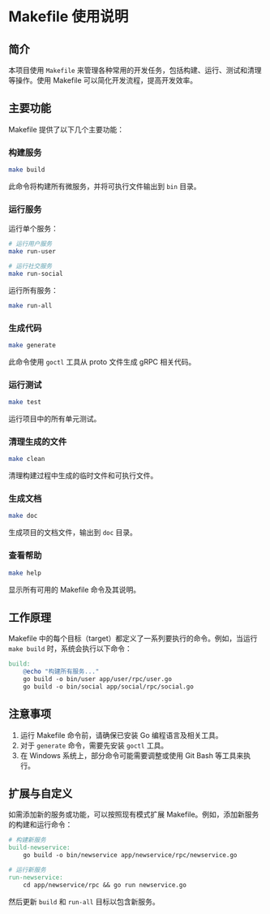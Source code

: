 # Makefile 使用说明

## 简介

本项目使用 `Makefile` 来管理各种常用的开发任务，包括构建、运行、测试和清理等操作。使用 Makefile 可以简化开发流程，提高开发效率。

## 主要功能

Makefile 提供了以下几个主要功能：

### 构建服务

```bash
make build
```
此命令将构建所有微服务，并将可执行文件输出到 `bin` 目录。

### 运行服务

运行单个服务：
```bash
# 运行用户服务
make run-user

# 运行社交服务
make run-social
```

运行所有服务：
```bash
make run-all
```

### 生成代码

```bash
make generate
```
此命令使用 `goctl` 工具从 proto 文件生成 gRPC 相关代码。

### 运行测试

```bash
make test
```
运行项目中的所有单元测试。

### 清理生成的文件

```bash
make clean
```
清理构建过程中生成的临时文件和可执行文件。

### 生成文档

```bash
make doc
```
生成项目的文档文件，输出到 `doc` 目录。

### 查看帮助

```bash
make help
```
显示所有可用的 Makefile 命令及其说明。

## 工作原理

Makefile 中的每个目标（target）都定义了一系列要执行的命令。例如，当运行 `make build` 时，系统会执行以下命令：

```makefile
build:
	@echo "构建所有服务..."
	go build -o bin/user app/user/rpc/user.go
	go build -o bin/social app/social/rpc/social.go
```

## 注意事项

1. 运行 Makefile 命令前，请确保已安装 Go 编程语言及相关工具。
2. 对于 `generate` 命令，需要先安装 `goctl` 工具。
3. 在 Windows 系统上，部分命令可能需要调整或使用 Git Bash 等工具来执行。

## 扩展与自定义

如需添加新的服务或功能，可以按照现有模式扩展 Makefile。例如，添加新服务的构建和运行命令：

```makefile
# 构建新服务
build-newservice:
	go build -o bin/newservice app/newservice/rpc/newservice.go

# 运行新服务
run-newservice:
	cd app/newservice/rpc && go run newservice.go
```

然后更新 `build` 和 `run-all` 目标以包含新服务。